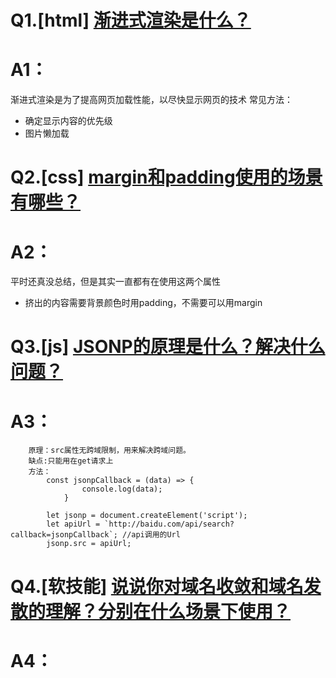 # Q1.[html] [渐进式渲染是什么？](https://github.com/haizlin/fe-interview/issues/219)
# A1：
渐进式渲染是为了提高网页加载性能，以尽快显示网页的技术
常见方法：
* 确定显示内容的优先级
* 图片懒加载

# Q2.[css] [margin和padding使用的场景有哪些？](https://github.com/haizlin/fe-interview/issues/220)
# A2：
平时还真没总结，但是其实一直都有在使用这两个属性
* 挤出的内容需要背景颜色时用padding，不需要可以用margin

# Q3.[js] [JSONP的原理是什么？解决什么问题？](https://github.com/haizlin/fe-interview/issues/221)
# A3：
```
    原理：src属性无跨域限制，用来解决跨域问题。
    缺点:只能用在get请求上
    方法：
        const jsonpCallback = (data) => {
                console.log(data);
            }

        let jsonp = document.createElement('script');
        let apiUrl = `http://baidu.com/api/search?callback=jsonpCallback`; //api调用的Url
        jsonp.src = apiUrl;

```

# Q4.[软技能] [说说你对域名收敛和域名发散的理解？分别在什么场景下使用？](https://github.com/haizlin/fe-interview/issues/222)
# A4：
